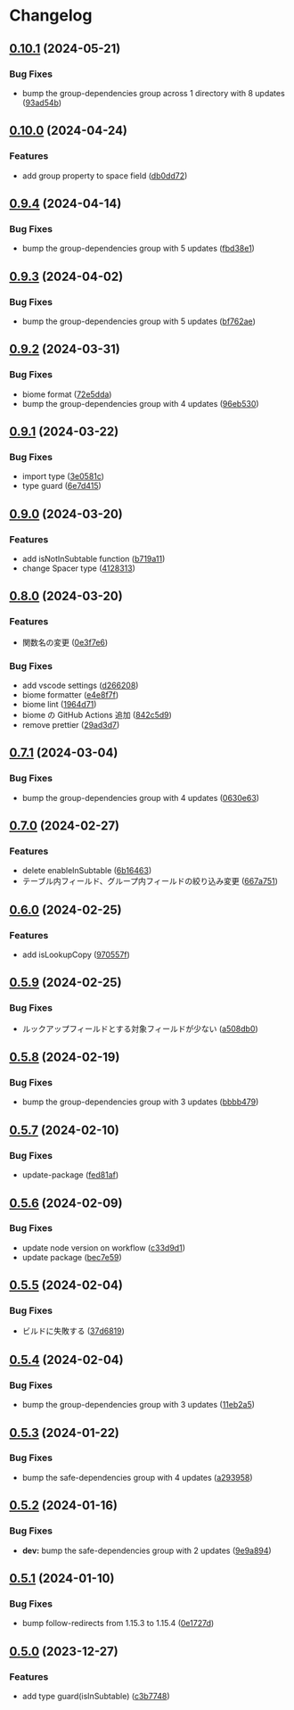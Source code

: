 # Changelog

## [0.10.1](https://github.com/cy-takeuchi/kintone-pretty-fields/compare/v0.10.0...v0.10.1) (2024-05-21)


### Bug Fixes

* bump the group-dependencies group across 1 directory with 8 updates ([93ad54b](https://github.com/cy-takeuchi/kintone-pretty-fields/commit/93ad54b4cfdf3002d464f3ad6edb702637855918))

## [0.10.0](https://github.com/cy-takeuchi/kintone-pretty-fields/compare/v0.9.4...v0.10.0) (2024-04-24)


### Features

* add group property to space field ([db0dd72](https://github.com/cy-takeuchi/kintone-pretty-fields/commit/db0dd72e0506231b9b75e59fd052a00585ce1b6a))

## [0.9.4](https://github.com/cy-takeuchi/kintone-pretty-fields/compare/v0.9.3...v0.9.4) (2024-04-14)


### Bug Fixes

* bump the group-dependencies group with 5 updates ([fbd38e1](https://github.com/cy-takeuchi/kintone-pretty-fields/commit/fbd38e1d4db172a9261e5a9e70c953a6af98ef58))

## [0.9.3](https://github.com/cy-takeuchi/kintone-pretty-fields/compare/v0.9.2...v0.9.3) (2024-04-02)


### Bug Fixes

* bump the group-dependencies group with 5 updates ([bf762ae](https://github.com/cy-takeuchi/kintone-pretty-fields/commit/bf762ae0789711d73f1ca82810910f26d8df7f21))

## [0.9.2](https://github.com/cy-takeuchi/kintone-pretty-fields/compare/v0.9.1...v0.9.2) (2024-03-31)


### Bug Fixes

* biome format ([72e5dda](https://github.com/cy-takeuchi/kintone-pretty-fields/commit/72e5dda1f3381ab40fbc83114a56daca86183938))
* bump the group-dependencies group with 4 updates ([96eb530](https://github.com/cy-takeuchi/kintone-pretty-fields/commit/96eb5303647790f7b31d268c70954fedcad63563))

## [0.9.1](https://github.com/cy-takeuchi/kintone-pretty-fields/compare/v0.9.0...v0.9.1) (2024-03-22)


### Bug Fixes

* import type ([3e0581c](https://github.com/cy-takeuchi/kintone-pretty-fields/commit/3e0581cb4817c61857780c3a62f82c97e44b570b))
* type guard ([6e7d415](https://github.com/cy-takeuchi/kintone-pretty-fields/commit/6e7d415d68b97ec524a7e5627e562f6afc0d452e))

## [0.9.0](https://github.com/cy-takeuchi/kintone-pretty-fields/compare/v0.8.0...v0.9.0) (2024-03-20)


### Features

* add isNotInSubtable function ([b719a11](https://github.com/cy-takeuchi/kintone-pretty-fields/commit/b719a112e04cab92870b2b70cc84e1a07cc56ba5))
* change Spacer type ([4128313](https://github.com/cy-takeuchi/kintone-pretty-fields/commit/41283131d4ceff8a789ec4325b70e5196eea7fa1))

## [0.8.0](https://github.com/cy-takeuchi/kintone-pretty-fields/compare/v0.7.1...v0.8.0) (2024-03-20)


### Features

* 関数名の変更 ([0e3f7e6](https://github.com/cy-takeuchi/kintone-pretty-fields/commit/0e3f7e65ea04e9e625eaf0eb59c643eabbbe85d6))


### Bug Fixes

* add vscode settings ([d266208](https://github.com/cy-takeuchi/kintone-pretty-fields/commit/d2662086aac4dbd2b1ba91cc9e0ae296843fb0fc))
* biome formatter ([e4e8f7f](https://github.com/cy-takeuchi/kintone-pretty-fields/commit/e4e8f7f143cad3722dfa52d0efbe3f9e9c556630))
* biome lint ([1964d71](https://github.com/cy-takeuchi/kintone-pretty-fields/commit/1964d711acfce2d6a1c9f2597029ee0f075dac52))
* biome の GitHub Actions 追加 ([842c5d9](https://github.com/cy-takeuchi/kintone-pretty-fields/commit/842c5d920a64661d2fd9546fae1b9e1fd54a5494))
* remove prettier ([29ad3d7](https://github.com/cy-takeuchi/kintone-pretty-fields/commit/29ad3d75d4edef132a4f22ddc3fbdab27963383d))

## [0.7.1](https://github.com/cy-takeuchi/kintone-pretty-fields/compare/v0.7.0...v0.7.1) (2024-03-04)


### Bug Fixes

* bump the group-dependencies group with 4 updates ([0630e63](https://github.com/cy-takeuchi/kintone-pretty-fields/commit/0630e630ae3b4010a48eaabd15c57468366d7e9f))

## [0.7.0](https://github.com/cy-takeuchi/kintone-pretty-fields/compare/v0.6.0...v0.7.0) (2024-02-27)


### Features

* delete enableInSubtable ([6b16463](https://github.com/cy-takeuchi/kintone-pretty-fields/commit/6b1646325e1eec3f3563f8fd0ad93cd9d5b52911))
* テーブル内フィールド、グループ内フィールドの絞り込み変更 ([667a751](https://github.com/cy-takeuchi/kintone-pretty-fields/commit/667a75192a9e3c70fc6d630c02a872db2ecb55d6))

## [0.6.0](https://github.com/cy-takeuchi/kintone-pretty-fields/compare/v0.5.9...v0.6.0) (2024-02-25)


### Features

* add isLookupCopy ([970557f](https://github.com/cy-takeuchi/kintone-pretty-fields/commit/970557f675f5892cee2766daa8ffd57790ac3711))

## [0.5.9](https://github.com/cy-takeuchi/kintone-pretty-fields/compare/v0.5.8...v0.5.9) (2024-02-25)


### Bug Fixes

* ルックアップフィールドとする対象フィールドが少ない ([a508db0](https://github.com/cy-takeuchi/kintone-pretty-fields/commit/a508db03c7a99e68f12d5c6e50c7a86a07273e64))

## [0.5.8](https://github.com/cy-takeuchi/kintone-pretty-fields/compare/v0.5.7...v0.5.8) (2024-02-19)


### Bug Fixes

* bump the group-dependencies group with 3 updates ([bbbb479](https://github.com/cy-takeuchi/kintone-pretty-fields/commit/bbbb4790887f9c9a6153bef51e7b6e6bcd68bb7b))

## [0.5.7](https://github.com/cy-takeuchi/kintone-pretty-fields/compare/v0.5.6...v0.5.7) (2024-02-10)


### Bug Fixes

* update-package ([fed81af](https://github.com/cy-takeuchi/kintone-pretty-fields/commit/fed81af8db3cbe4df95932eef3969323a5b6f186))

## [0.5.6](https://github.com/cy-takeuchi/kintone-pretty-fields/compare/v0.5.5...v0.5.6) (2024-02-09)


### Bug Fixes

* update node version on workflow ([c33d9d1](https://github.com/cy-takeuchi/kintone-pretty-fields/commit/c33d9d1f498d0cd770ebe4dba142a1fbd4553285))
* update package ([bec7e59](https://github.com/cy-takeuchi/kintone-pretty-fields/commit/bec7e59efa2a4620c12bdaea5a3237fe42574937))

## [0.5.5](https://github.com/cy-takeuchi/kintone-pretty-fields/compare/v0.5.4...v0.5.5) (2024-02-04)


### Bug Fixes

* ビルドに失敗する ([37d6819](https://github.com/cy-takeuchi/kintone-pretty-fields/commit/37d68192999d6b4a2e1d0c320543153c37624fe6))

## [0.5.4](https://github.com/cy-takeuchi/kintone-pretty-fields/compare/v0.5.3...v0.5.4) (2024-02-04)


### Bug Fixes

* bump the group-dependencies group with 3 updates ([11eb2a5](https://github.com/cy-takeuchi/kintone-pretty-fields/commit/11eb2a5bbdda79facc5cce808cfa2c2e5fe0ce17))

## [0.5.3](https://github.com/cy-takeuchi/kintone-pretty-fields/compare/v0.5.2...v0.5.3) (2024-01-22)


### Bug Fixes

* bump the safe-dependencies group with 4 updates ([a293958](https://github.com/cy-takeuchi/kintone-pretty-fields/commit/a2939585a6a4478290ad9f6071755d82d11d6231))

## [0.5.2](https://github.com/cy-takeuchi/kintone-pretty-fields/compare/v0.5.1...v0.5.2) (2024-01-16)


### Bug Fixes

* **dev:** bump the safe-dependencies group with 2 updates ([9e9a894](https://github.com/cy-takeuchi/kintone-pretty-fields/commit/9e9a894f621950a002a62a2434013a28efc2dc51))

## [0.5.1](https://github.com/cy-takeuchi/kintone-pretty-fields/compare/v0.5.0...v0.5.1) (2024-01-10)


### Bug Fixes

* bump follow-redirects from 1.15.3 to 1.15.4 ([0e1727d](https://github.com/cy-takeuchi/kintone-pretty-fields/commit/0e1727dae0f65b4f2bbbe02ff6b9850b15aabea9))

## [0.5.0](https://github.com/cy-takeuchi/kintone-pretty-fields/compare/0.4.1...v0.5.0) (2023-12-27)


### Features

* add type guard(isInSubtable) ([c3b7748](https://github.com/cy-takeuchi/kintone-pretty-fields/commit/c3b7748f61de07dc5eb60edd344c3700868185e8))
